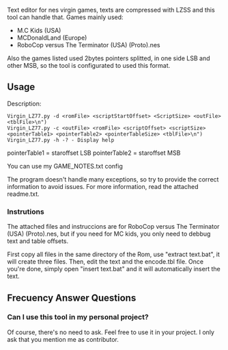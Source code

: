 Text editor for nes virgin games, texts are compressed with LZSS and this tool can handle that. Games mainly used:

- M.C Kids (USA)
- MCDonaldLand (Europe)
- RoboCop versus The Terminator (USA) (Proto).nes

Also the games listed used 2bytes pointers splitted, in one side LSB and other MSB, so the tool is configurated to used this format.

## Usage

Description:

```
Virgin_LZ77.py -d <romFile> <scriptStartOffset> <ScriptSize> <outFile> <tblFile>\n")
Virgin_LZ77.py -c <outFile> <romFile> <scriptOffset> <scriptSize> <pointerTable1> <pointerTable2> <pointerTableSize> <tblFile>\n")
Virgin_LZ77.py -h -? - Display help

```
pointerTable1 = staroffset LSB
pointerTable2 = staroffset MSB

You can use my GAME_NOTES.txt config

The program doesn't handle many exceptions, so try to provide the correct information to avoid issues. For more information, read the attached readme.txt.

### Instrutions

The attached files and instruccions are for RoboCop versus The Terminator (USA) (Proto).nes, but if you need for MC kids, you only need to debbug text and table offsets.

First copy all files in the same directory of the Rom, use "extract text.bat", it will create three files. Then, edit the text and the encode.tbl file. Once you're done, simply open "insert text.bat" and it will automatically insert the text.

## Frecuency Answer Questions

### Can I use this tool in my personal project?

Of course, there's no need to ask. Feel free to use it in your project. I only ask that you mention me as contributor.

